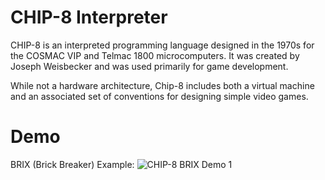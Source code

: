 # CHIP-8 Interpreter

CHIP-8 is an interpreted programming language designed in the 1970s for the COSMAC VIP and Telmac 1800 microcomputers. It was created by Joseph Weisbecker and was used primarily for game development.

While not a hardware architecture, Chip-8 includes both a virtual machine and an associated set of conventions for designing simple video games.


# Demo

BRIX (Brick Breaker) Example:
![CHIP-8 BRIX Demo 1](https://github.com/danielkatsale/chip-8/assets/2997722/45632c6c-2c6e-4798-a400-3ff4574694ab)
